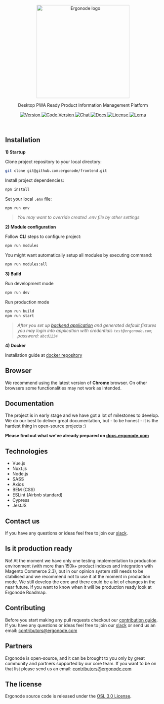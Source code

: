 <!--
How to do a release:

1. Make sure you have publish access for all packages:
    - You must be in the developers team in the npm @ergonode organization
    - You must have publish access to all @ergonode modules
2. Merge develop to master and from master create release branch (release/v0.9.0).
3. Run `npm run publish:all ${semver}` - semver is semantic version (major, minor, path, etc.)
4A. If everything works properly, all modules are published and CHANGELOG will be created
4B. If the publish fails half-way, things have gotten hairy. Now you need to
    go to npm to check which packages have been published and manually publish
    the ones that have not been published yet.
5. Edit CHANGELOG and other things and push changes to release branch.
4. Go to GitHub and merge release branch to master branch.
5. Go to GitHub and verify that the changelog is live.
6. Go to GitHub releases page and publish the release.

 -->
<p align="center">
  <a href="https://ergonode.com" rel="noopener noreferrer">
    <img width="300" src="https://ergonode.com/img/logo-dark.svg" alt="Ergonode logo">
  </a>
</p>
<p align="center">Desktop PWA Ready Product Information Management Platform</p>

<p align="center">
  <a href="https://ergonode.com">
    <img src="https://img.shields.io/badge/version-0.9.0-4c9aff.svg" alt="Version">
  </a>
  <a href="https://ergonode.com">
    <img src="https://img.shields.io/badge/version%20code-Vegas-00bc87.svg" alt="Code Version">
  </a>
  <a href="https://join.slack.com/t/ergonode/shared_invite/enQtNjI5NzU3NzM2MzU2LTY0ZGM4MGMyNGZjOGEyNDY5OGI1NzM5ZDNiMTY3YjA2YmRhMzY1OWE1MjJjZWEzM2YwOThkZDBjODZlZjY0ZmI">
    <img src="https://img.shields.io/badge/chat-on%20slack-e51670.svg" alt="Chat">
  </a>
  <a href="https://docs.ergonode.com">
    <img src="https://img.shields.io/badge/docs-read-ffc108.svg" alt="Docs">
  </a>
  <a href="https://github.com/ergonode/frontend/blob/master/LICENSE.txt">
    <img src="https://img.shields.io/github/license/ergonode/frontend.svg" alt="License">
  </a>
  <a href="https://lerna.js.org">
    <img src="https://img.shields.io/badge/maintained%20with-lerna-cc00ff.svg" alt="Lerna">
  </a>
</p>
<br>

## Installation


**1) Startup**

Clone project repository to your local directory:

```bash
git clone git@github.com:ergonode/frontend.git
```

Install project dependencies:

```bash
npm install
```

Set your local `.env` file:

```bash
npm run env
```
> *You may want to override created .env file by other settings*

**2) Module configuration**

Follow **CLI** steps to configure project:

```bash
npm run modules
```

You might want automatically setup all modules by executing command:
```bash
npm run modules:all
```
**3) Build**

Run development mode

```bash
npm run dev
```

Run production mode

```bash
npm run build
npm run start
```

> *After you set up [backend application][backend] and generated default fixtures you may login into application with credentials `test@ergonode.com`, password: `abcd1234`*

**4) Docker**

Installation guide at [docker repository][docker]

## Browser

We recommend using the latest version of **Chrome** browser.
On other browsers some functionalities may not work as intended.

## Documentation

The project is in early stage and we have got a lot of milestones to develop.  We do our best to deliver great documentation, but - to be honest -  it is the hardest thing in open-source projects :)

**Please find out what we've already prepared on [docs.ergonode.com][docs]**

## Technologies

- Vue.js
- Nuxt.js
- Node.js
- SASS
- Axios
- BEM (CSS)
- ESLint (Airbnb standard)
- Cypress
- JestJS

## Contact us

If you have any questions or ideas feel free to join our [slack][slack].

## Is it production ready

No! At the moment we have only one testing implementation to production environment (with more than 150k+ product indexes and integration with Magento Commerce 2.3), but in our opinion system still needs to be stabilised and we recommend not to use it at the moment in production mode. We still develop the core and there could be a lot of changes in the near future. If you want to know when it will be production ready look at Ergonode Roadmap.

## Contributing

Before you start making any pull requests checkout our [contribution guide][contribut]. If you have any questions or ideas feel free to join our [slack][slack] or send us an email: contributors@ergonode.com

## Partners

Ergonode is open-source, and it can be brought to you only by great community and partners supported by our core team. If you want to be on that list please send us an email: contributors@ergonode.com

## The license

Ergonode source code is released under the [OSL 3.0 License][license].

[discord]: https://discord.gg/NntXFa4
[slack]: https://ergonode.slack.com/join/shared_invite/enQtOTA2ODY0ODMxNTI0LThlZGE2YWE0YzY4NzU1ODk3NWRmNTJiMGI2NmM5ZTgxYTk0MWRhMjM1Y2M4MjdjZjAxY2FkOWE1M2FhZmJkMDY
[contribut]: http://docs.ergonode.com/#/contribution
[license]: ./LICENSE.txt
[roadmap]: https://ergonode.com/features/#roadmap
[docs]: https://docs.ergonode.com
[ddd]: https://en.wikipedia.org/wiki/Domain-driven_design
[cqrs]: https://en.wikipedia.org/wiki/Command%E2%80%93query_separation
[es]: https://dev.to/barryosull/event-sourcing-what-it-is-and-why-its-awesome
[backend]: https://github.com/ergonode/backend
[frontend]: https://github.com/ergonode/frontend
[docker]: https://github.com/ergonode/docker
